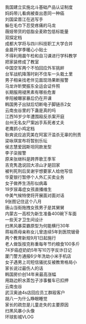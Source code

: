 我国建立实施北斗基础产品认证制度  
妈妈带儿看病被查出患同一种癌  
刘国梁晋江在逃写手  
躲在毛巾下忍受疼痛的马龙  
薇娅带货的低脂全麦欧包低标能量  
双探定档  
成都大学将与四川科技职工大学合并  
金晨开学季暖心小贴士  
不得利用晨午检和自习课进行学科教学  
把家装修成了教室  
中国空军两个不怕回应外军挑衅  
台军战机降落时刹不住车一头栽土里  
男子相亲找老伴见面现场果断报警  
马龙许昕樊振东全运会证件照  
长期服用褪黑素有哪些危害  
李阳被曝家暴后仍在开课  
韩国男子出狱后切断电子脚链杀2女  
云南虫谷里的下蛊是真的吗  
江西16岁少年遭围殴反杀案开庭  
台州无名女尸案凶手系死者丈夫  
老鹰抓小鸡定档  
耿爽说应追究美在阿富汗滥杀无辜的刑责  
梁咏琪宣布将暂别乐坛  
侯志慧爱因斯坦同款发型  
李子柒报警  
原来张继科是跨界歌王季军  
吉克隽逸说回大凉山才是回家  
被判死刑后吴谢宇想要家人给他写信  
华夏银行暂停个人外汇买卖业务  
女子做养生汤形似病毒  
19岁尿毒症女孩直播维生  
中美气候特使将开展面对面对话  
9张图记住这个八月  
唐山当街拖拽女孩男子是其舅舅  
内蒙古一高校为新生准备400碗下车面  
一些天才卫生间设计  
扫黑风暴菜霸原型为何能横行30年  
蒋裕燕母亲称女儿曾连续5年到医院锯骨  
两个教育新规9月1日起施行  
老人做饭按克称重每年节约粮食100多斤  
74岁癌症奶奶5年写10万字反诈日记  
厦门警方通报6少年洗劫小米手机店  
女子遇男上司短信骚扰反被教育格局小  
家长说过最伤人的话  
韩国房价创14年来最高涨幅  
用路边积水蒸包子涉事餐车已扣押  
云南虫谷  
武汉奥迪4s店回应员工群殴客户  
胡八一为什么睁眼睡觉  
家长的疏忽是儿童走失的主要原因  
扫黑风暴小头像  
环球影城VLOG  
